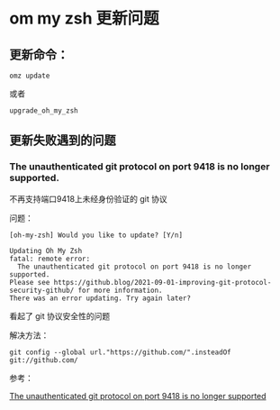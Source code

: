 # om my zsh 更新问题

## 更新命令：

```shell
omz update
```

或者

```shell
upgrade_oh_my_zsh
```

## 更新失败遇到的问题

### The unauthenticated git protocol on port 9418 is no longer supported.

不再支持端口9418上未经身份验证的 git 协议

问题：

```shell
[oh-my-zsh] Would you like to update? [Y/n]

Updating Oh My Zsh
fatal: remote error:
  The unauthenticated git protocol on port 9418 is no longer supported.
Please see https://github.blog/2021-09-01-improving-git-protocol-security-github/ for more information.
There was an error updating. Try again later?

```

看起了 git 协议安全性的问题

解决方法：

```shell
git config --global url."https://github.com/".insteadOf git://github.com/
```

参考：

[The unauthenticated git protocol on port 9418 is no longer supported](https://stackoverflow.com/questions/70663523/the-unauthenticated-git-protocol-on-port-9418-is-no-longer-supported)




